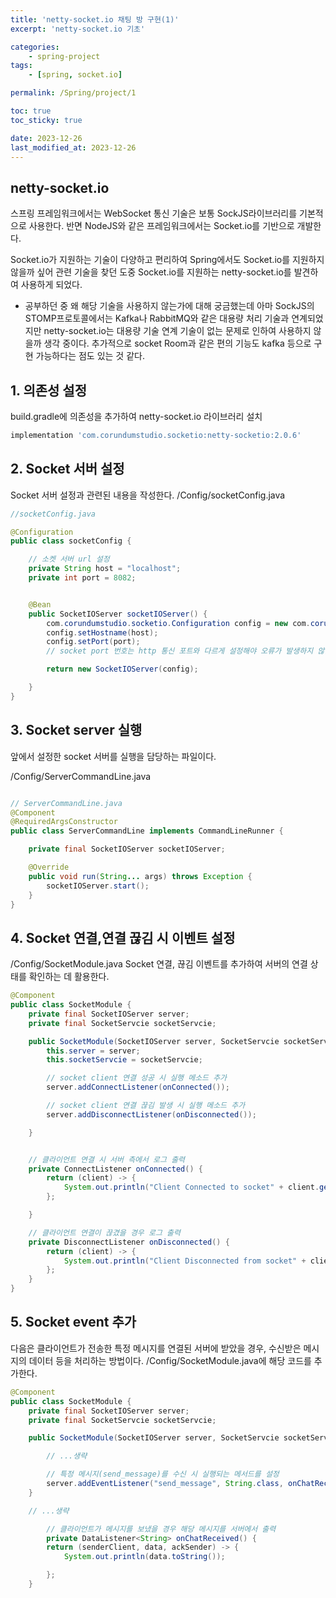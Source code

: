 ```yaml
---
title: 'netty-socket.io 채팅 방 구현(1)'
excerpt: 'netty-socket.io 기초'

categories:
    - spring-project
tags:
    - [spring, socket.io]

permalink: /Spring/project/1

toc: true
toc_sticky: true

date: 2023-12-26
last_modified_at: 2023-12-26
---
```


## netty-socket.io

스프링 프레임워크에서는 WebSocket 통신 기술은 보통 SockJS라이브러리를 기본적으로 사용한다. 반면 NodeJS와 같은 프레임워크에서는 Socket.io를 기반으로 개발한다.

Socket.io가 지원하는 기술이 다양하고 편리하여 Spring에서도 Socket.io를 지원하지 않을까 싶어 관련 기술을 찾던 도중 Socket.io를 지원하는 netty-socket.io를 발견하여 사용하게 되었다.

-   공부하던 중 왜 해당 기술을 사용하지 않는가에 대해 궁금했는데 아마 SockJS의 STOMP프로토콜에서는 Kafka나 RabbitMQ와 같은 대용량 처리 기술과 연계되었지만 netty-socket.io는 대용량 기술 연계 기술이 없는 문제로 인하여 사용하지 않을까 생각 중이다. 추가적으로 socket Room과 같은 편의 기능도 kafka 등으로 구현 가능하다는 점도 있는 것 같다.

## 1. 의존성 설정

build.gradle에 의존성을 추가하여 netty-socket.io 라이브러리 설치

```gradle
implementation 'com.corundumstudio.socketio:netty-socketio:2.0.6'
```

## 2. Socket 서버 설정

Socket 서버 설정과 관련된 내용을 작성한다.
/Config/socketConfig.java

```java
//socketConfig.java

@Configuration
public class socketConfig {

    // 소켓 서버 url 설정
    private String host = "localhost";
    private int port = 8082;


    @Bean
    public SocketIOServer socketIOServer() {
        com.corundumstudio.socketio.Configuration config = new com.corundumstudio.socketio.Configuration();
        config.setHostname(host);
        config.setPort(port);
        // socket port 번호는 http 통신 포트와 다르게 설정해야 오류가 발생하지 않음

        return new SocketIOServer(config);

    }
}
```

## 3. Socket server 실행

앞에서 설정한 socket 서버를 실행을 담당하는 파일이다.

/Config/ServerCommandLine.java

```java

// ServerCommandLine.java
@Component
@RequiredArgsConstructor
public class ServerCommandLine implements CommandLineRunner {

    private final SocketIOServer socketIOServer;

    @Override
    public void run(String... args) throws Exception {
        socketIOServer.start();
    }
}
```

## 4. Socket 연결,연결 끊김 시 이벤트 설정

/Config/SocketModule.java
Socket 연결, 끊김 이벤트를 추가하여 서버의 연결 상태를 확인하는 데 활용한다.

```java
@Component
public class SocketModule {
    private final SocketIOServer server;
    private final SocketServcie socketServcie;

    public SocketModule(SocketIOServer server, SocketServcie socketServcie) {
        this.server = server;
        this.socketServcie = socketServcie;

        // socket client 연결 성공 시 실행 메소드 추가
        server.addConnectListener(onConnected());

        // socket client 연결 끊김 발생 시 실행 메소드 추가
        server.addDisconnectListener(onDisconnected());

    }


    // 클라이언트 연결 시 서버 측에서 로그 출력
    private ConnectListener onConnected() {
        return (client) -> {
            System.out.println("Client Connected to socket" + client.getSessionId().toString());
        };

    }

    // 클라이언트 연결이 끊겼을 경우 로그 출력
    private DisconnectListener onDisconnected() {
        return (client) -> {
            System.out.println("Client Disconnected from socket" + client.getSessionId().toString());
        };
    }
}
```

## 5. Socket event 추가

다음은 클라이언트가 전송한 특정 메시지를 연결된 서버에 받았을 경우, 수신받은 메시지의 데이터 등을 처리하는 방법이다.
/Config/SocketModule.java에 해당 코드를 추가한다.

```java
@Component
public class SocketModule {
    private final SocketIOServer server;
    private final SocketServcie socketServcie;

    public SocketModule(SocketIOServer server, SocketServcie socketServcie) {

        // ...생략

        // 특정 메시지(send_message)를 수신 시 실행되는 메서드를 설정
        server.addEventListener("send_message", String.class, onChatReceived());
    }

    // ...생략

        // 클라이언트가 메시지를 보냈을 경우 해당 메시지를 서버에서 출력
        private DataListener<String> onChatReceived() {
        return (senderClient, data, ackSender) -> {
            System.out.println(data.toString());

        };
    }
```
